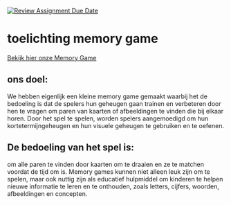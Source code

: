 [![Review Assignment Due Date](https://classroom.github.com/assets/deadline-readme-button-24ddc0f5d75046c5622901739e7c5dd533143b0c8e959d652212380cedb1ea36.svg)](https://classroom.github.com/a/XiFIQTfY)

# toelichting memory game 
[Bekijk hier onze Memory Game](./Tutorial/app/index.html)

## ons doel:
We hebben eigenlijk een kleine memory game gemaakt waarbij het de bedoeling is dat de spelers hun geheugen gaan trainen en verbeteren door hen te vragen om paren van kaarten of afbeeldingen te vinden die bij elkaar horen. Door het spel te spelen, worden spelers aangemoedigd om hun kortetermijngeheugen en hun visuele geheugen te gebruiken en te oefenen. 

## De bedoeling van het spel is: 
om alle paren te vinden door kaarten om te draaien en ze te matchen voordat de tijd om is. Memory games kunnen niet alleen leuk zijn om te spelen, maar ook nuttig zijn als educatief hulpmiddel om kinderen te helpen nieuwe informatie te leren en te onthouden, zoals letters, cijfers, woorden, afbeeldingen en concepten.